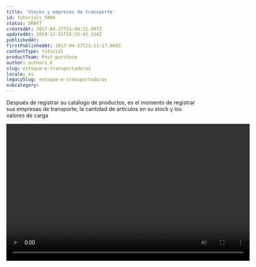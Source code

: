 ```yaml
---
title: 'Stocks y empresas de transporte'
id: tutorials_5094
status: DRAFT
createdAt: 2017-04-27T21:49:21.997Z
updatedAt: 2019-12-31T15:25:45.334Z
publishedAt: 
firstPublishedAt: 2017-04-27T23:11:17.669Z
contentType: tutorial
productTeam: Post-purchase
author: authors_6
slug: estoque-e-transportadoras
locale: es
legacySlug: estoque-e-transportadoras
subcategory: 
---
```


Después de registrar su catálogo de productos, es el momento de registrar sus empresas de transporte, la cantidad de artículos en su stock y los valores de carga

<video id="video_kgvid_0" controls preload="metadata" width="640" height="361" class="fitvidsignore video-js kg-video-js-skin"><source src="https://assets.contentful.com/alneenqid6w5/5QHtTkMfZYaOAUUOw4SW2e/871848b74539795e26860ac3700ab397/Criandologistica2.mp4?id=0" type="video/mp4" data-res="720p"></video>


